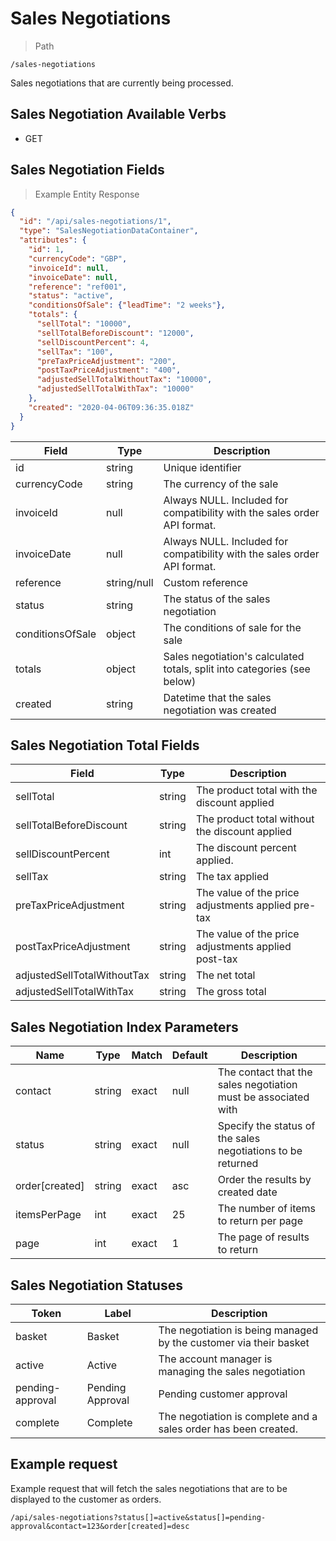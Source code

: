 # Sales Negotiations

> Path

```
/sales-negotiations
```

Sales negotiations that are currently being processed.

## Sales Negotiation Available Verbs

* GET

## Sales Negotiation Fields

> Example Entity Response

```json
{
  "id": "/api/sales-negotiations/1",
  "type": "SalesNegotiationDataContainer",
  "attributes": {
    "id": 1,
    "currencyCode": "GBP",
    "invoiceId": null,
    "invoiceDate": null,
    "reference": "ref001",
    "status": "active",
    "conditionsOfSale": {"leadTime": "2 weeks"},
    "totals": {
      "sellTotal": "10000",
      "sellTotalBeforeDiscount": "12000",
      "sellDiscountPercent": 4,
      "sellTax": "100",
      "preTaxPriceAdjustment": "200",
      "postTaxPriceAdjustment": "400",
      "adjustedSellTotalWithoutTax": "10000",
      "adjustedSellTotalWithTax": "10000"
    },
    "created": "2020-04-06T09:36:35.018Z"
  }
}
```

Field | Type | Description
----- | ---  | -----------
id | string | Unique identifier
currencyCode | string | The currency of the sale
invoiceId | null | Always NULL. Included for compatibility with the sales order API format.
invoiceDate | null | Always NULL. Included for compatibility with the sales order API format.
reference | string/null | Custom reference
status | string | The status of the sales negotiation
conditionsOfSale | object | The conditions of sale for the sale
totals | object | Sales negotiation's calculated totals, split into categories (see below)
created | string | Datetime that the sales negotiation was created

## Sales Negotiation Total Fields

Field | Type | Description
----- | ---- | -----------
sellTotal | string | The product total with the discount applied
sellTotalBeforeDiscount | string | The product total without the discount applied
sellDiscountPercent | int | The discount percent applied.
sellTax | string | The tax applied
preTaxPriceAdjustment | string | The value of the price adjustments applied pre-tax
postTaxPriceAdjustment | string | The value of the price adjustments applied post-tax
adjustedSellTotalWithoutTax | string | The net total
adjustedSellTotalWithTax | string | The gross total

## Sales Negotiation Index Parameters

Name | Type | Match | Default | Description
---- | ---- | ----- | ------- | -----------
contact | string | exact | null | The contact that the sales negotiation must be associated with
status | string | exact | null | Specify the status of the sales negotiations to be returned
order\[created] | string | exact | asc | Order the results by created date
itemsPerPage | int | exact | 25 | The number of items to return per page
page | int | exact | 1 | The page of results to return

## Sales Negotiation Statuses

Token | Label | Description
----- | ----- | -----------
basket | Basket | The negotiation is being managed by the customer via their basket
active | Active | The account manager is managing the sales negotiation
pending-approval | Pending Approval | Pending customer approval
complete | Complete | The negotiation is complete and a sales order has been created.

## Example request

Example request that will fetch the sales negotiations that are to be displayed to the customer as orders.

```
/api/sales-negotiations?status[]=active&status[]=pending-approval&contact=123&order[created]=desc
```
